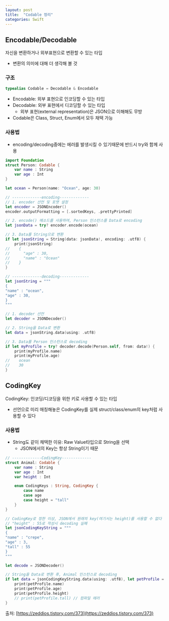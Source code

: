 ```yaml
---
layout: post
title:  "Codable 정리"
categories: Swift
---
```


## Encodable/Decodable

자신을 변환하거나 외부표현으로 변환할 수 있는 타입

- 변환의 의미에 대해 더 생각해 볼 것

### 구조

```swift
typealias Codable = Decodable & Encodable
```

- Encodable: 외부 표현으로 인코딩할 수 있는 타입
- Decodable: 외부 표현에서 디코딩할 수 있는 타입
    - 외부 표현(external representation)은 JSON으로 이해해도 무방
- Codable은 Class, Struct, Enum에서 모두 채택 가능

### 사용법

- encoding/decoding중에는 에러를 발생시킬 수 있기때문에 반드시 try와 함께 사용

```swift
import Foundation
struct Person: Codable {
    var name : String
    var age : Int
}

let ocean = Person(name: "Ocean", age: 30)

// -------------encoding-------------
// 1. encoder 선언 및 포맷 설정
let encoder = JSONEncoder()
encoder.outputFormatting = [.sortedKeys, .prettyPrinted]

// 2. encode() 메소드를 사용하여, Person 인스턴스를 Data로 encoding
let jsonData = try? encoder.encode(ocean)

// 3. Data를 String으로 변환
if let jsonString = String(data: jsonData!, encoding: .utf8) {
    print(jsonString)
//    {
//      "age" : 30,
//      "name" : "Ocean"
//    }
}

// -------------decoding-------------
let jsonString = """
{
"name" : "ocean",
"age" : 30,
}
"""

// 1. decoder 선언
let decoder = JSONDecoder()

// 2. String을 Data로 변환
let data = jsonString.data(using: .utf8)

// 3. Data를 Person 인스턴스로 decoding
if let myProfile = try? decoder.decode(Person.self, from: data!) {
    print(myProfile.name)
    print(myProfile.age)
//    ocean
//    30
}
```

## CodingKey

CodingKey: 인코딩/디코딩을 위한 키로 사용할 수 있는 타입

- 선언으로 미리 매칭해놓은 CodingKey를 실제 struct/class/enum의 key처럼 사용할 수 있다

### 사용법

- String도 같이 채택한 이유: Raw Value타입으로 String을 선택
    - JSON에서의 Key는 항상 String이기 때문

```swift
// -------------CodingKey-------------
struct Animal: Codable {
    var name : String
    var age : Int
    var height : Int

    enum CodingKeys : String, CodingKey {
        case name
        case age
        case height = "tall"
    }
}

// CodingKey로 정한 이상, JSON에서 원래의 key(여기서는 height)를 사용할 수 없다
// "height" : 55로 작성시 decoding 실패
let jsonCodingKeyString = """
{
"name" : "crepe",
"age" : 3,
"tall" : 55
}
"""

let decode = JSONDecoder()

// String을 Data로 변환 후, Animal 인스턴스로 decoding
if let data = jsonCodingKeyString.data(using: .utf8), let petProfile = try? decoder.decode(Animal.self, from: data) {
    print(petProfile.name)
    print(petProfile.age)
    print(petProfile.height)
    // print(petProfile.tall) // 컴파일 에러
}
```

출처: [https://zeddios.tistory.com/373](https://zeddios.tistory.com/373)
